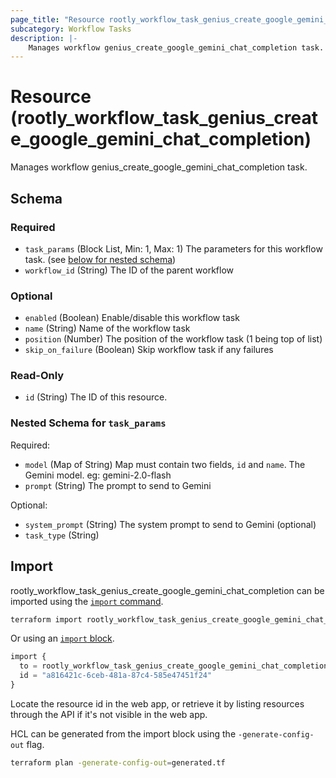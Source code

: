 ```yaml
---
page_title: "Resource rootly_workflow_task_genius_create_google_gemini_chat_completion - terraform-provider-rootly"
subcategory: Workflow Tasks
description: |-
    Manages workflow genius_create_google_gemini_chat_completion task.
---
```


# Resource (rootly_workflow_task_genius_create_google_gemini_chat_completion)

Manages workflow genius_create_google_gemini_chat_completion task.



<!-- schema generated by tfplugindocs -->
## Schema

### Required

- `task_params` (Block List, Min: 1, Max: 1) The parameters for this workflow task. (see [below for nested schema](#nestedblock--task_params))
- `workflow_id` (String) The ID of the parent workflow

### Optional

- `enabled` (Boolean) Enable/disable this workflow task
- `name` (String) Name of the workflow task
- `position` (Number) The position of the workflow task (1 being top of list)
- `skip_on_failure` (Boolean) Skip workflow task if any failures

### Read-Only

- `id` (String) The ID of this resource.

<a id="nestedblock--task_params"></a>
### Nested Schema for `task_params`

Required:

- `model` (Map of String) Map must contain two fields, `id` and `name`. The Gemini model. eg: gemini-2.0-flash
- `prompt` (String) The prompt to send to Gemini

Optional:

- `system_prompt` (String) The system prompt to send to Gemini (optional)
- `task_type` (String)

## Import

rootly_workflow_task_genius_create_google_gemini_chat_completion can be imported using the [`import` command](https://developer.hashicorp.com/terraform/cli/commands/import).

```sh
terraform import rootly_workflow_task_genius_create_google_gemini_chat_completion.primary a816421c-6ceb-481a-87c4-585e47451f24
```

Or using an [`import` block](https://developer.hashicorp.com/terraform/language/import).

```terraform
import {
  to = rootly_workflow_task_genius_create_google_gemini_chat_completion.primary
  id = "a816421c-6ceb-481a-87c4-585e47451f24"
}
```

Locate the resource id in the web app, or retrieve it by listing resources through the API if it's not visible in the web app.

HCL can be generated from the import block using the `-generate-config-out` flag.

```sh
terraform plan -generate-config-out=generated.tf
```
